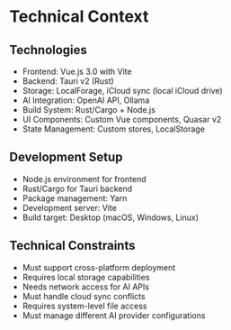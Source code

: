 # Technical Context

## Technologies
- Frontend: Vue.js 3.0 with Vite
- Backend: Tauri v2 (Rust)
- Storage: LocalForage, iCloud sync (local iCloud drive)
- AI Integration: OpenAI API, Ollama
- Build System: Rust/Cargo + Node.js
- UI Components: Custom Vue components, Quasar v2
- State Management: Custom stores, LocalStorage

## Development Setup
- Node.js environment for frontend
- Rust/Cargo for Tauri backend
- Package management: Yarn
- Development server: Vite
- Build target: Desktop (macOS, Windows, Linux)

## Technical Constraints
- Must support cross-platform deployment
- Requires local storage capabilities
- Needs network access for AI APIs
- Must handle cloud sync conflicts
- Requires system-level file access
- Must manage different AI provider configurations
